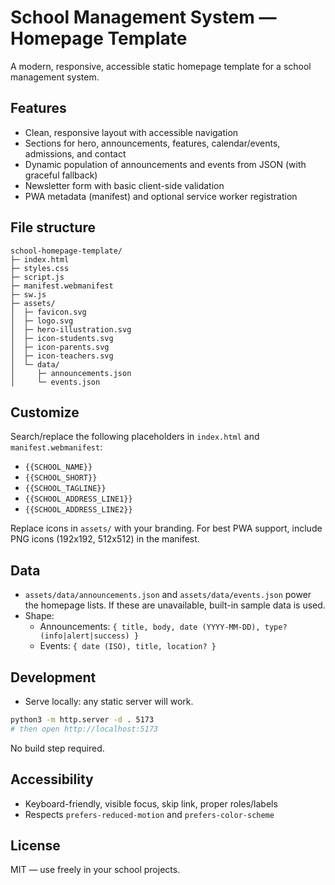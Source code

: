 # School Management System — Homepage Template

A modern, responsive, accessible static homepage template for a school management system.

## Features

- Clean, responsive layout with accessible navigation
- Sections for hero, announcements, features, calendar/events, admissions, and contact
- Dynamic population of announcements and events from JSON (with graceful fallback)
- Newsletter form with basic client-side validation
- PWA metadata (manifest) and optional service worker registration

## File structure

```
school-homepage-template/
├─ index.html
├─ styles.css
├─ script.js
├─ manifest.webmanifest
├─ sw.js
├─ assets/
│  ├─ favicon.svg
│  ├─ logo.svg
│  ├─ hero-illustration.svg
│  ├─ icon-students.svg
│  ├─ icon-parents.svg
│  ├─ icon-teachers.svg
│  └─ data/
│     ├─ announcements.json
│     └─ events.json
```

## Customize

Search/replace the following placeholders in `index.html` and `manifest.webmanifest`:

- `{{SCHOOL_NAME}}`
- `{{SCHOOL_SHORT}}`
- `{{SCHOOL_TAGLINE}}`
- `{{SCHOOL_ADDRESS_LINE1}}`
- `{{SCHOOL_ADDRESS_LINE2}}`

Replace icons in `assets/` with your branding. For best PWA support, include PNG icons (192x192, 512x512) in the manifest.

## Data

- `assets/data/announcements.json` and `assets/data/events.json` power the homepage lists. If these are unavailable, built-in sample data is used.
- Shape:
  - Announcements: `{ title, body, date (YYYY-MM-DD), type? (info|alert|success) }`
  - Events: `{ date (ISO), title, location? }`

## Development

- Serve locally: any static server will work.

```bash
python3 -m http.server -d . 5173
# then open http://localhost:5173
```

No build step required.

## Accessibility

- Keyboard-friendly, visible focus, skip link, proper roles/labels
- Respects `prefers-reduced-motion` and `prefers-color-scheme`

## License

MIT — use freely in your school projects.
